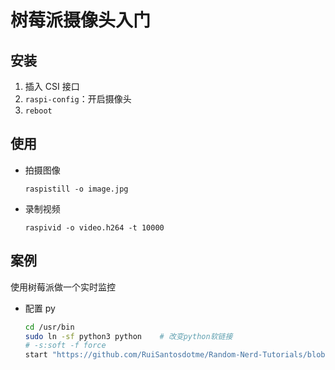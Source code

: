 <!--
title: 02-Piの摄像头
sort:
-->

# 树莓派摄像头入门

## 安装

1. 插入 CSI 接口
2. `raspi-config`：开启摄像头
3. `reboot`

## 使用

- 拍摄图像

  `raspistill -o image.jpg`

- 录制视频

  `raspivid -o video.h264 -t 10000`

## 案例

使用树莓派做一个实时监控

- 配置 py

  ```bash
  cd /usr/bin
  sudo ln -sf python3 python	# 改变python软链接
  # -s:soft -f force
  start "https://github.com/RuiSantosdotme/Random-Nerd-Tutorials/blob/master/Projects/rpi_camera_surveillance_system.py"
  ```
